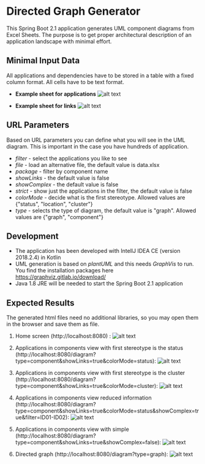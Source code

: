 # Directed Graph Generator

This Spring Boot 2.1 application generates UML component diagrams from Excel Sheets. The purpose is to get proper architectural 
description of an application landscape with minimal effort.

Minimal Input Data
------------------

All applications and dependencies have to be stored in a table with a fixed column format. All cells have to be text format.

- **Example sheet for applications**
![alt text](https://github.com/MarkusSprunck/directed_graph_generator/blob/master/images/table-apps.png)

- **Example sheet for links**
![alt text](https://github.com/MarkusSprunck/directed_graph_generator/blob/master/images/table-links.png)


URL Parameters
--------------

Based on URL parameters you can define what you will see in the UML diagram. This is important in the case you have 
hundreds of application.

- *filter* - select the applications you like to see
- *file* - load an alternative file, the default value is data.xlsx
- *package* - filter by component name
- *showLinks* - the default value is false
- *showComplex* - the default value is false
- *strict*  - show just the applications in the filter, the default value is false
- *colorMode* - decide what is the first stereotype. Allowed values are {"status", "location", "cluster"}
- *type* - selects the type of diagram, the default value is "graph". Allowed values are {"graph", "component"}


Development
-----------

- The application has been developed with IntellJ IDEA CE (version 2018.2.4) in Kotlin 
- UML generation is based on _plantUML_ and this needs _GraphVis_ to run. You find the installation packages 
here https://graphviz.gitlab.io/download/
- Java 1.8 JRE will be needed to start the Spring Boot 2.1 application

Expected Results
----------------

The generated html files need no additional libraries, so you may open them in the browser and save them as file.

1) Home screen (http://localhost:8080) :
![alt text](https://github.com/MarkusSprunck/directed_graph_generator/blob/master/images/home.png)

2) Applications in components view with first stereotype is the status
(http://localhost:8080/diagram?type=component&showLinks=true&colorMode=status):
![alt text](https://github.com/MarkusSprunck/directed_graph_generator/blob/master/images/status.png)

3) Applications in components view with first stereotype is the cluster
(http://localhost:8080/diagram?type=component&showLinks=true&colorMode=cluster):
![alt text](https://github.com/MarkusSprunck/directed_graph_generator/blob/master/images/cluster.png)

4) Applications in components view reduced information
(http://localhost:8080/diagram?type=component&showLinks=true&colorMode=status&showComplex=true&filter=ID01-ID02):
![alt text](https://github.com/MarkusSprunck/directed_graph_generator/blob/master/images/reduced.png)

5) Applications in components view with simple 
(http://localhost:8080/diagram?type=component&showLinks=true&showComplex=false):
![alt text](https://github.com/MarkusSprunck/directed_graph_generator/blob/master/images/simple.png)

6) Directed graph
(http://localhost:8080/diagram?type=graph):
![alt text](https://github.com/MarkusSprunck/directed_graph_generator/blob/master/images/directed-graph.png)





